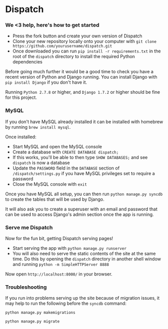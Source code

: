# Dispatch


### We <3 help, here's how to get started

* Press the fork button and create your own version of Dispatch
* Clone your new repository locally onto your computer with `git clone https://github.com/yourusername/dispatch.git`
* Once downloaded you can run `pip install -r requirements.txt` in the root of the `dispatch` directory to install the required Python dependencies

Before going much further it would be a good time to check you have a recent version of Python and Django running. You can install Django with `pip install Django` if you don't have it.

Running `Python 2.7.8` or higher, and `Django 1.7.2` or higher should be fine for this project.

### MySQL

If you don't have MySQL already installed it can be installed with homebrew by running `brew install mysql`.

Once installed: 

* Start MySQL and open the MySQL console
* Create a database with `CREATE DATABASE dispatch;`
* If this works, you'll be able to then type `SHOW DATABASES;` and see `dispatch` is now a database
* Update the `PASSWORD` field in the `DATABASE` section of `/dispatch/settings.py` if you have MySQL privileges set to require a password
* Close the MySQL console with `exit`

Once you have MySQL all setup, you can then run `python manage.py syncdb` to create the tables that will be used by Django.

It will also ask you to create a superuser with an email and password that can be used to access Django's admin section once the app is running.


### Serve me Dispatch

Now for the fun bit, getting Dispatch serving pages!

* Start serving the app with `python manage.py runserver`
* You will also need to serve the static contents of the site at the same time. Do this by opening the `dispatch` directory in another shell window and running `python -m SimpleHTTPServer 8888`

Now open `http://localhost:8000/` in your browser.


### Troubleshooting

If you run into problems serving up the site because of migration issues, it may help to run the following before the `syncdb` command:

`python manage.py makemigrations`

`python manage.py migrate`








 
